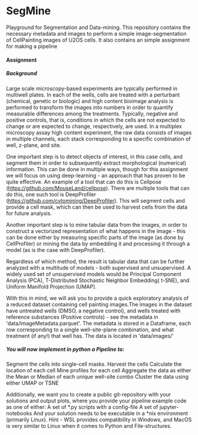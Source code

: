 # SegMine
Playground for Segmentation and Data-mining. This repository contains the necessary metadata and images to perform a simple image-segmentation of CellPainting images of U2OS cells. It also contains an simple assignment for making a pipeline

#### Assignment
##### Background
Large scale microscopy-based experiments are typically performed in multiwell plates. In each of the wells, cells are treated with a perturbant (chemical, genetic or biologic) and high content bioimage analysis is performed to transform the images into numbers in order to quantify measurable differences among the treatments. Typically, negative and positive controls, that is, conditions in which the cells are not expected to change or are expected to change, respectively, are used. In a multiplex microscopy assay high content experiment, the raw data consists of images in multiple channels, each stack corresponding to a specific combination of well, z-plane, and site.

One important step is to detect objects of interest, in this case cells, and segment them in order to subsequently extract morphological (numerical) information. This can be done in multiple ways, though for this assignment we will focus on using deep-learning - an approach that has proven to be quite effective. An example of a tool that can do this is Cellpose (https://github.com/MouseLand/cellpose). There are multiple tools that can do this, one such tool is DeepProfiler (https://github.com/cytomining/DeepProfiler). This will segment cells and provide a cell mask, which can then be used to harvest cells from the data for future analysis.

Another important step is to mine tabular data from the images, in order to construct a vectorized representation of what happens in the image - this can be done either by measuring specific parts of the image (as done by CellProfiler) or mining the data by embedding it and processing it through a model (as is the case with DeepProfiler). 

Regardless of which method, the result is  tabular data that can be further analyzed with a multitude of models - both supervised and unsupervised. A widely used set of unsupervised models would be Principal Component Analysis (PCA), T-Distributed Stochastic Neighbor Embedding( t-SNE), and Uniform Manifold Projection (UMAP).

With this in mind, we will ask you to provide a quick exploratory analysis of a reduced dataset containing cell painting images.The images in the dataset have untreated wells (DMSO, a negative control), and wells treated with reference substances (Positive controls) - see the metadata in 'data/imageMetadata.parquet'. The metadata is stored in a Dataframe, each row corresponding to a single well-site-plane combination, and what treatment (if any!) that well has. The data is located in 'data/images/'

##### You will now implement in python a Pipeline to:
Segment the cells into single-cell masks.
Harvest the cells
Calculate the location of each cell
Mine profiles for each cell
Aggregate the data as either the Mean or Median of each unique well-site combo
Cluster the data using either UMAP or TSNE

Additionally, we want you to create a public git-repository with your solutions and output plots, where you provide your pipeline example code as one of either:
A set of *.py scripts with a config-file
A set of jupyter-notebooks
And your solution needs to be executable in a *nix environment (primarily Linux). Hint - WSL provides compatibility in Windows, and MacOS is very similar to Linux when it comes to Python and File-structures.
